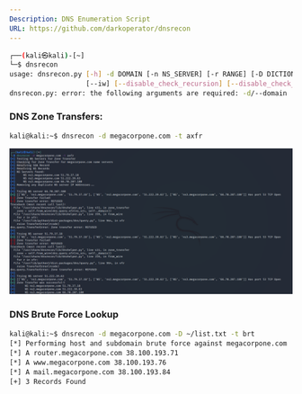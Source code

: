 ```yaml
---
Description: DNS Enumeration Script
URL: https://github.com/darkoperator/dnsrecon
---
```


```bash
┌──(kali㉿kali)-[~]
└─$ dnsrecon                
usage: dnsrecon.py [-h] -d DOMAIN [-n NS_SERVER] [-r RANGE] [-D DICTIONARY] [-f] [-a] [-s] [-b] [-y] [-k] [-w] [-z] [--threads THREADS] [--lifetime LIFETIME] [--tcp] [--db DB] [-x XML] [-c CSV] [-j JSON]
                   [--iw] [--disable_check_recursion] [--disable_check_bindversion] [-v] [-t TYPE]
dnsrecon.py: error: the following arguments are required: -d/--domain
```

### DNS Zone Transfers:

```bash
kali@kali:~$ dnsrecon -d megacorpone.com -t axfr
```

![](../../zzz_res/attachments/dnsrecon.png)

### DNS Brute Force Lookup

```bash
kali@kali:~$ dnsrecon -d megacorpone.com -D ~/list.txt -t brt
[*] Performing host and subdomain brute force against megacorpone.com
[*] A router.megacorpone.com 38.100.193.71
[*] A www.megacorpone.com 38.100.193.76
[*] A mail.megacorpone.com 38.100.193.84
[+] 3 Records Found
```